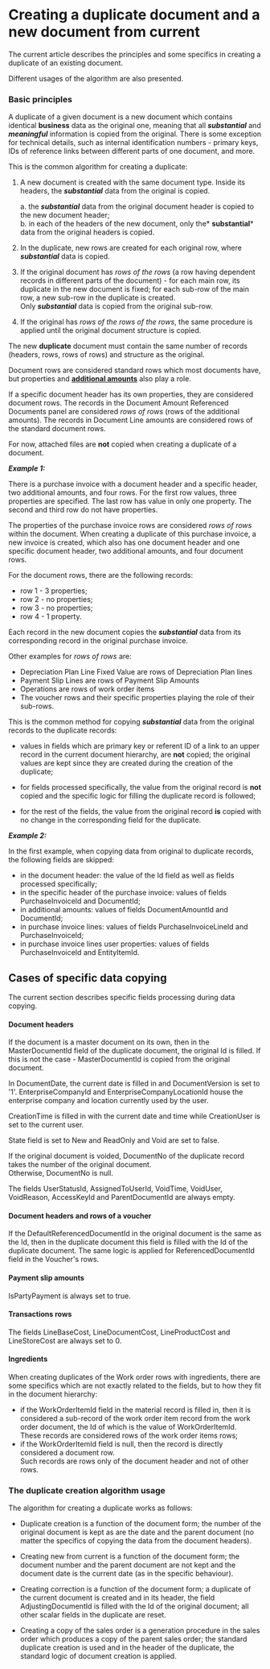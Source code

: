 # Creating a duplicate document and a new document from current

The current article describes the principles and some specifics in creating a duplicate of an existing document. 

Different usages of the algorithm are also presented.
 
### Basic principles

А duplicate of a given document is a new document which contains identical **business** data as the original one, meaning that all ***substantial*** and ***meaningful*** information is copied from the original. There is some exception for technical details, such as internal identification numbers - primary keys, IDs of reference links between different parts of one document, and more.

This is the common algorithm for creating a duplicate:

1. A new document is created with the same document type. Inside its headers, the ***substantial*** data from the original is copied.

      a.  the ***substantial*** data from the original document header is copied to the new document header;<br>
      b.  in each of the headers of the new document, only the* **substantial*** data from the original headers is copied.
      
2. In the duplicate, new rows are created for each original row, where ***substantial*** data is copied.

3. If the original document has *rows of the rows* (a row having dependent records in different parts of the document) - for each main row, its duplicate in the new document is fixed; for each sub-row of the main row, a new sub-row in the duplicate is created.</br> Only ***substantial*** data is copied from the original sub-row.

4. If the original has *rows of the rows of the rows*, the same procedure is applied until the original document structure is copied.

The new **duplicate** document must contain the same number of records (headers, rows, rows of rows) and structure as the original. 

Document rows are considered standard rows which most documents have, but properties and **[additional amounts](https://github.com/ErpNetDocs/tech/blob/master/advanced/documents/additional-amounts/index.md)** also play a role. 

If a specific document header has its own properties, they are considered document rows. The records in the Document Amount Referenced Documents panel are considered *rows of rows* (rows of the additional amounts). The records in Document Line amounts are considered rows of the standard document rows. 

For now, attached files are **not** copied when creating a duplicate of a document.
 
***Example 1:***

There is a purchase invoice with a document header and a specific header, two additional amounts, and four rows. For the first row values, three properties are specified. The last row has value in only one property. The second and third row do not have properties. 

The properties of the purchase invoice rows are considered *rows of rows* within the document. When creating a duplicate of this purchase invoice, a new invoice is created, which also has one document header and one specific document header, two additional amounts, and four document rows. 

For the document rows, there are the following records:

- row 1 - 3 properties;
- row 2 - no properties;
- row 3 - no properties;
- row 4 - 1 property.

Each record in the new document copies the ***substantial*** data from its corresponding record in the original purchase invoice.

Other examples for *rows of rows* are: 

- Depreciation Plan Line Fixed Value are rows of Depreciation Plan lines
- Payment Slip Lines are rows of Payment Slip Amounts
- Operations are rows of work order items 
- The voucher rows and their specific properties playing the role of their sub-rows.

This is the common method for copying ***substantial*** data from the original records to the duplicate records:

- values in fields which are primary key or referent ID of a link to an upper record in the current document hierarchy, are **not** copied; the original values are kept since they are created during the creation of the duplicate;

- for fields processed specifically, the value from the original record is **not** copied and the specific logic for filling the duplicate record is followed;

- for the rest of the fields, the value from the original record **is** copied with no change in the corresponding field for the duplicate.
 
***Example 2:***

In the first example, when copying data from original to duplicate records, the following fields are skipped:

- in the document header: the value of the Id field as well as fields processed specifically;
- in the specific header of the purchase invoice: values of fields PurchaseInvoiceId and DocumentId;
- in additional amounts: values of fields DocumentAmountId and DocumentId;
- in purchase invoice lines: values of fields PurchaseInvoiceLineId and PurchaseInvoiceId;
- in purchase invoice lines user properties: values of fields PurchaseInvoiceId and EntityItemId.
 
## Cases of specific data copying

The current section describes specific fields processing during data copying.
 
#### Document headers

If the document is a master document on its own, then in the MasterDocumentId field of the duplicate document, the original Id is filled. If this is not the case - MasterDocumentId is copied from the original document. 

In DocumentDate, the current date is filled in and DocumentVersion is set to '1'. EnterpriseCompanyId and EnterpriseCompanyLocationId house the enterprise company and location currently used by the user. 

CreationTime is filled in with the current date and time while CreationUser is set to the current user. 

State field is set to New and ReadOnly and Void are set to false.

If the original document is voided, DocumentNo of the duplicate record takes the number of the original document.</br>Otherwise, DocumentNo is null.

The fields UserStatusId, AssignedToUserId, VoidTime, VoidUser, VoidReason, AccessKeyId and ParentDocumentId are always empty.
 
#### Document headers and rows of a voucher

If the DefaultReferencedDocumentId in the original document is the same as the Id, then in the duplicate document this field is filled with the Id of the duplicate document. The same logic is applied for ReferencedDocumentId field in the Voucher's rows.
 
#### Payment slip amounts

IsPartyPayment is always set to true.
 
#### Transactions rows

The fields LineBaseCost, LineDocumentCost, LineProductCost and LineStoreCost are always set to 0.
 
#### Ingredients

When creating duplicates of the Work order rows with ingredients, there are some specifics which are not exactly related to the fields, but to how they fit in the document hierarchy:

- if the WorkOrderItemId field in the material record is filled in, then it is considered a sub-record of the work order item record from the work order document, the Id of which is the value of WorkOrderItemId.</br> These records are considered rows of the work order items rows;
- if the WorkOrderItemId field is null, then the record is directly considered a document row.</br> Such records are rows only of the document header and not of other rows.
 
### The duplicate creation algorithm usage

The algorithm for creating a duplicate works as follows:

- Duplicate creation is a function of the document form; the number of the original document is kept as are the date and the parent document (no matter the specifics of copying the data from the document headers).

- Creating new from current is a function of the document form; the document number and the parent document are not kept and the document date is the current date (as in the specific behaviour).

- Creating correction is a function of the document form; a duplicate of the current document is created and in its header, the field AdjustingDocumentId is filled with the Id of the original document; all other scalar fields in the duplicate are reset.

- Creating a copy of the sales order is a generation procedure in the sales order which produces a copy of the parent sales order; the standard duplicate creation is used and in the header of the duplicate, the standard logic of document creation is applied.
